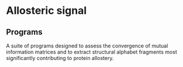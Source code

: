 # Allosteric signal
## Programs
A suite of programs designed to assess the convergence of mutual
information matrices and to extract structural alphabet fragments
most significantly contributing to protein allostery.

